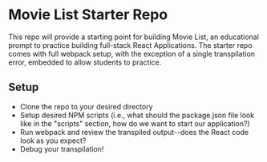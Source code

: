 # Movie List Starter Repo
This repo will provide a starting point for building Movie List, an educational prompt to practice building full-stack React Applications. The starter repo comes with full webpack setup, with the exception of a single transpilation error, embedded to allow students to practice.

## Setup
- Clone the repo to your desired directory
- Setup desired NPM scripts (i.e., what should the package.json file look like in the "scripts" section, how do we want to start our application?)
- Run webpack and review the transpiled output--does the React code look as you expect?
- Debug your transpilation!